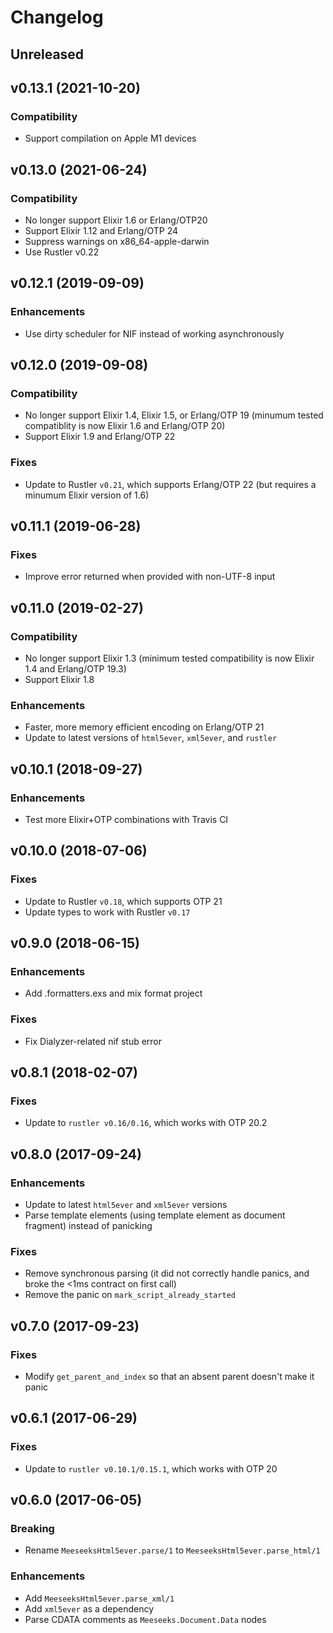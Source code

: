 # Changelog

## Unreleased

## v0.13.1 (2021-10-20)

### Compatibility

  * Support compilation on Apple M1 devices

## v0.13.0 (2021-06-24)

### Compatibility

  * No longer support Elixir 1.6 or Erlang/OTP20
  * Support Elixir 1.12 and Erlang/OTP 24
  * Suppress warnings on x86_64-apple-darwin
  * Use Rustler v0.22

## v0.12.1 (2019-09-09)

### Enhancements

  * Use dirty scheduler for NIF instead of working asynchronously

## v0.12.0 (2019-09-08)

### Compatibility

  * No longer support Elixir 1.4, Elixir 1.5, or Erlang/OTP 19 (minumum tested compatiblity is now Elixir 1.6 and Erlang/OTP 20)
  * Support Elixir 1.9 and Erlang/OTP 22

### Fixes

  * Update to Rustler `v0.21`, which supports Erlang/OTP 22 (but requires a minumum Elixir version of 1.6)

## v0.11.1 (2019-06-28)

### Fixes

  * Improve error returned when provided with non-UTF-8 input

## v0.11.0 (2019-02-27)

### Compatibility

  * No longer support Elixir 1.3 (minimum tested compatibility is now Elixir 1.4 and Erlang/OTP 19.3)
  * Support Elixir 1.8

### Enhancements

  * Faster, more memory efficient encoding on Erlang/OTP 21
  * Update to latest versions of `html5ever`, `xml5ever`, and `rustler`

###

## v0.10.1 (2018-09-27)

### Enhancements

  * Test more Elixir+OTP combinations with Travis CI

## v0.10.0 (2018-07-06)

### Fixes

  * Update to Rustler `v0.18`, which supports OTP 21
  * Update types to work with Rustler `v0.17`

## v0.9.0 (2018-06-15)

### Enhancements

  * Add .formatters.exs and mix format project

### Fixes

  * Fix Dialyzer-related nif stub error

## v0.8.1 (2018-02-07)

### Fixes

  * Update to `rustler v0.16/0.16`, which works with OTP 20.2

## v0.8.0 (2017-09-24)

### Enhancements

  * Update to latest `html5ever` and `xml5ever` versions
  * Parse template elements (using template element as document fragment) instead of panicking

### Fixes

  * Remove synchronous parsing (it did not correctly handle panics, and broke the <1ms contract on first call)
  * Remove the panic on `mark_script_already_started`

## v0.7.0 (2017-09-23)

### Fixes

  * Modify `get_parent_and_index` so that an absent parent doesn't make it panic

## v0.6.1 (2017-06-29)

### Fixes

  * Update to `rustler v0.10.1/0.15.1`, which works with OTP 20

## v0.6.0 (2017-06-05)

### Breaking

  * Rename `MeeseeksHtml5ever.parse/1` to `MeeseeksHtml5ever.parse_html/1`

### Enhancements

  * Add `MeeseeksHtml5ever.parse_xml/1`
  * Add `xml5ever` as a dependency
  * Parse CDATA comments as `Meeseeks.Document.Data` nodes
